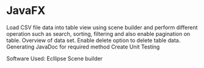 # JavaFX
Load CSV file data into table view using scene builder and perform different operation such as search, sorting, filtering and also enable pagination on table. Overview of data set.
Enable delete option to delete table data.
Generating JavaDoc for required method
Create Unit Testing

Software Used:
Ecllipse
Scene builder

